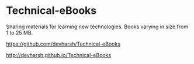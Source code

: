 # Technical-eBooks

Sharing materials for learning new technologies.
Books varying in size from 1 to 25 MB.

https://github.com/devharsh/Technical-eBooks

http://devharsh.github.io/Technical-eBooks
